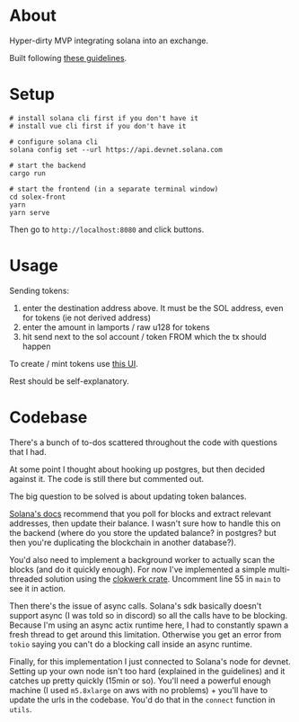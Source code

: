 # About

Hyper-dirty MVP integrating solana into an exchange.

Built following [these guidelines](https://docs.solana.com/integrations/exchange).

# Setup
```shell
# install solana cli first if you don't have it
# install vue cli first if you don't have it

# configure solana cli
solana config set --url https://api.devnet.solana.com

# start the backend
cargo run

# start the frontend (in a separate terminal window)
cd solex-front
yarn
yarn serve
```
Then go to `http://localhost:8080` and click buttons. 

# Usage
Sending tokens:
1. enter the destination address above. It must be the SOL address, even for tokens (ie not derived address)
2. enter the amount in lamports / raw u128 for tokens
3. hit send next to the sol account / token FROM which the tx should happen

To create / mint tokens use [this UI](https://www.spl-token-ui.com/#/).

Rest should be self-explanatory.

# Codebase

There's a bunch of to-dos scattered throughout the code with questions that I had.

At some point I thought about hooking up postgres, but then decided against it. The code is still there but commented out.

The big question to be solved is about updating token balances. 

[Solana's docs](https://docs.solana.com/integrations/exchange#poll-for-blocks) recommend that you poll for blocks and extract relevant addresses, then update their balance. I wasn't sure how to handle this on the backend (where do you store the updated balance? in postgres? but then you're duplicating the blockchain in another database?). 

You'd also need to implement a background worker to actually scan the blocks (and do it quickly enough). For now I've implemented a simple multi-threaded solution using the [clokwerk crate](https://crates.io/crates/clokwerk). Uncomment line 55 in `main` to see it in action.

Then there's the issue of async calls. Solana's sdk basically doesn't support async (I was told so in discord) so all the calls have to be blocking. Because I'm using an async actix runtime here, I had to constantly spawn a fresh thread to get around this limitation. Otherwise you get an error from `tokio` saying you can't do a blocking call inside an async runtime.

Finally, for this implementation I just connected to Solana's node for devnet. Setting up your own node isn't too hard (explained in the guidelines) and it catches up pretty quickly (15min or so). You'll need a powerful enough machine (I used `m5.8xlarge` on aws with no problems) + you'll have to update the urls in the codebase. You'd do that in the `connect` function in `utils`.